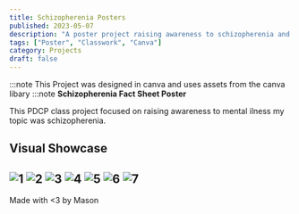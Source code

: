 ```yaml
---
title: Schizopherenia Posters  
published: 2023-05-07  
description: "A poster project raising awareness to schizopherenia and the misleading info about it" 
tags: ["Poster", "Classwork", "Canva"]  
category: Projects  
draft: false
---
```

:::note
This Project was designed in canva and uses assets from the canva libary
:::note
**Schizopherenia Fact Sheet Poster**

This PDCP class project focused on raising awareness to mental ilness my topic was schizopherenia.

## Visual Showcase

![1](https://github.com/11ason/Sitefiles/blob/main/schizophrenia/1.png?raw=true)
![2](https://github.com/11ason/Sitefiles/blob/main/schizophrenia/2.png?raw=true)
![3](https://github.com/11ason/Sitefiles/blob/main/schizophrenia/3.png?raw=true)
![4](https://github.com/11ason/Sitefiles/blob/main/schizophrenia/4.png?raw=true)
![5](https://github.com/11ason/Sitefiles/blob/main/schizophrenia/5.png?raw=true)
![6](https://github.com/11ason/Sitefiles/blob/main/schizophrenia/6.png?raw=true)
![7](https://github.com/11ason/Sitefiles/blob/main/schizophrenia/Condensed.png?raw=true)
---

Made with <3 by Mason